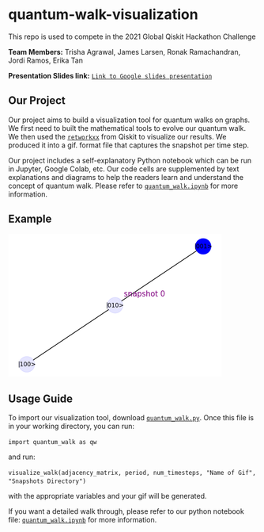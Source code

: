 # quantum-walk-visualization

This repo is used to compete in the 2021 Global Qiskit Hackathon Challenge

**Team Members:** Trisha Agrawal, James Larsen, Ronak Ramachandran, Jordi Ramos, Erika Tan

**Presentation Slides link:** [`Link to Google slides presentation`](https://docs.google.com/presentation/d/1Q2-ji42m3uzqoAu9EWHKb0BxtugebWO3WkQLOdyPyGg/edit?usp=sharing)

## Our Project

Our project aims to build a visualization tool for quantum walks on graphs. We first need to built the mathematical tools to evolve our quantum walk. We then used the [`retworkxx`](https://github.com/Qiskit/retworkx) from Qiskit to visualize our results. We produced it into a gif. format file that captures the snapshot per time step.

Our project includes a self-explanatory Python notebook which can be run in Jupyter, Google Colab, etc. Our code cells are supplemented by text explanations and diagrams to help the readers learn and understand the concept of quantum walk. Please refer to [`quantum_walk.ipynb`](quantum_walk.ipynb) for more information.

## Example

![](quantum_walk_demo.gif)

## Usage Guide

To import our visualization tool, download [`quantum_walk.py`](quantum_walk.py). Once this file is in your working directory, you can run:

`import quantum_walk as qw`

and run:

`visualize_walk(adjacency_matrix, period, num_timesteps, "Name of Gif", "Snapshots Directory")`

with the appropriate variables and your gif will be generated.

If you want a detailed walk through, please refer to our python notebook file: [`quantum_walk.ipynb`](quantum_walk.ipynb) for more information.
